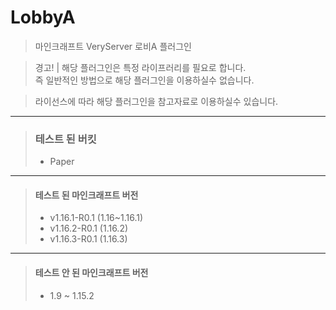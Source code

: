# LobbyA

> 마인크래프트 VeryServer 로비A 플러그인

> 경고! | 해당 플러그인은 특정 라이프러리를 필요로 합니다.\
> 즉 일반적인 방법으로 해당 플러그인을 이용하실수 없습니다.

> 라이선스에 따라 해당 플러그인을 참고자료로 이용하실수 있습니다.
---
> ### 테스트 된 버킷
> * Paper
---
> #### 테스트 된 마인크래프트 버전
> * v1.16.1-R0.1 (1.16~1.16.1)
> * v1.16.2-R0.1 (1.16.2)
> * v1.16.3-R0.1 (1.16.3)
---
> #### 테스트 안 된 마인크래프트 버전
> * 1.9 ~ 1.15.2